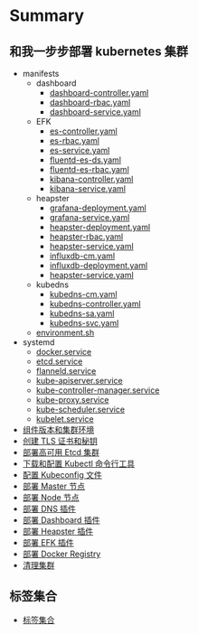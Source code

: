 # Summary

## 和我一步步部署 kubernetes 集群

* manifests
  * dashboard
    * [dashboard-controller.yaml](./manifests/dashboard/dashboard-controller.yaml)
    * [dashboard-rbac.yaml](./manifests/dashboard/dashboard-rbac.yaml)
    * [dashboard-service.yaml](./manifests/dashboard/dashboard-service.yaml)
  * EFK
    * [es-controller.yaml](./manifests/EFK/es-controller.yaml)
    * [es-rbac.yaml](./manifests/EFK/es-rbac.yaml)
    * [es-service.yaml](./manifests/EFK/es-service.yaml)
    * [fluentd-es-ds.yaml](./manifests/EFK/fluentd-es-ds.yaml)
    * [fluentd-es-rbac.yaml](./manifests/EFK/fluentd-es-rbac.yaml)
    * [kibana-controller.yaml](./manifests/EFK/kibana-controller.yaml)
    * [kibana-service.yaml](./manifests/EFK/kibana-service.yaml)
  * heapster
    * [grafana-deployment.yaml](./manifests/heapster/grafana-deployment.yaml)
    * [grafana-service.yaml](./manifests/heapster/grafana-service.yaml)
    * [heapster-deployment.yaml](./manifests/heapster/heapster-deployment.yaml)
    * [heapster-rbac.yaml](./manifests/heapster/heapster-rbac.yaml)
    * [heapster-service.yaml](./manifests/heapster/heapster-service.yaml)
    * [influxdb-cm.yaml](./manifests/heapster/influxdb-cm.yaml)
    * [influxdb-deployment.yaml](./manifests/heapster/influxdb-deployment.yaml)
    * [heapster-service.yaml](./manifests/heapster/heapster-service.yaml)
  * kubedns
    * [kubedns-cm.yaml](./manifests/kubedns/kubedns-cm.yaml)
    * [kubedns-controller.yaml](./manifests/kubedns/kubedns-controller.yaml)
    * [kubedns-sa.yaml](./manifests/kubedns/kubedns-sa.yaml)
    * [kubedns-svc.yaml](./manifests/kubedns/kubedns-svc.yaml)
  * [environment.sh](./manifests/environment.sh)
* systemd
    * [docker.service](./systemd/docker.service)
    * [etcd.service](./systemd/etcd.service)
    * [flanneld.service](./systemd/flanneld.service)
    * [kube-apiserver.service](./systemd/kube-apiserver.service)
    * [kube-controller-manager.service](./systemd/kube-controller-manager.service)
    * [kube-proxy.service](./systemd/kube-proxy.service)
    * [kube-scheduler.service](./systemd/kube-scheduler.service)
    * [kubelet.service](./systemd/kubelet.service)
* [组件版本和集群环境](01-组件版本和集群环境.md)
* [创建 TLS 证书和秘钥](02-创建TLS证书和秘钥.md)
* [部署高可用 Etcd 集群](03-部署高可用Etcd集群.md)
* [下载和配置 Kubectl 命令行工具](04-部署Kubectl命令行工具.md)
* [配置 Kubeconfig 文件](05-配置Kubeconfig文件.md)
* [部署 Master 节点](06-部署Master节点.md)
* [部署 Node 节点](07-部署Node节点.md)
* [部署 DNS 插件](08-部署DNS插件.md)
* [部署 Dashboard 插件](09-部署Dashboard插件.md)
* [部署 Heapster 插件](10-部署Heapster插件.md)
* [部署 EFK 插件](11-部署EFK插件.md)
* [部署 Docker Registry](12-部署Docker-Registry.md)
* [清理集群](13-清理集群.md)

## 标签集合

* [标签集合](tags.md)